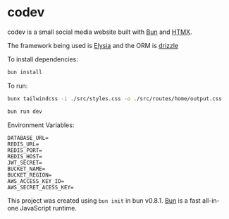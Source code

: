 # codev

codev is a small social media website built with [Bun](https://bun.sh) and [HTMX](https://htmx.org).

The framework being used is [Elysia](https://elysiajs.com) and the ORM is [drizzle](https://orm.drizzle.team)

To install dependencies:

```bash
bun install
```

To run:

```bash
bunx tailwindcss -i ./src/styles.css -o ./src/routes/home/output.css

bun run dev
```

Environment Variables:

```
DATABASE_URL=
REDIS_URL=
REDIS_PORT=
REDIS_HOST=
JWT_SECRET=
BUCKET_NAME=
BUCKET_REGION=
AWS_ACCESS_KEY_ID=
AWS_SECRET_ACESS_KEY=
```

This project was created using `bun init` in bun v0.8.1. [Bun](https://bun.sh) is a fast all-in-one JavaScript runtime.
